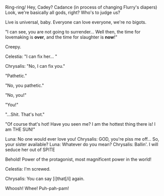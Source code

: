 Ring-ring/
Hey, Cadey?
Cadance (in process of changing Flurry's diapers) Look, we're basically all gods, right? Who's to judge us?

Live is universal, baby. Everyone can love everyone, we're no bigots.


"I can see, you are not going to surrender... Well then, the time for lovemaking is **over**, and the time for slaughter is **now**!"

Creepy.


Celestia: "I can fix her... "

Chrysalis: "No, I can fix you."


"Pathetic."

"No, you pathetic."

"No, you!"

"You!"

"...Shit. That's hot."

"Of course that's hot! Have you seen me? I am the hottest thing there is! I am THE SUN!"




Luna: No one would ever love you!
Chrysalis: GOD, you're piss me off... So, your sister available?
Luna: Whatever do you mean?
Chrysalis: Ballin'. I will seduce her out of SPITE


Behold! Power of the protagonist, most magnificent power in the world!

Celestia: I'm screwed.

Chrysalis: You can say [i]that[/i] again.

Whoosh! Whee! Puh-pah-pam!